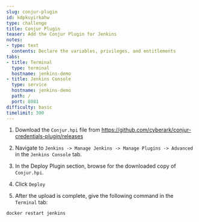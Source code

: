 ```yaml
---
slug: conjur-plugin
id: kdpkuyirkahw
type: challenge
title: Conjur Plugin
teaser: Add the Conjur Plugin for Jenkins
notes:
- type: text
  contents: Declare the variables, privileges, and entitlements
tabs:
- title: Terminal
  type: terminal
  hostname: jenkins-demo
- title: Jenkins Console
  type: service
  hostname: jenkins-demo
  path: /
  port: 8081
difficulty: basic
timelimit: 300
---
```

1. Download the `Conjur.hpi` file from <https://github.com/cyberark/conjur-credentials-plugin/releases>

2. Navigate to `Jenkins -> Manage Jenkins -> Manage Plugins -> Advanced` in the `Jenkins Console` tab.
3. In the Deploy Plugin section, browse for the downloaded copy of `Conjur.hpi`.

4. Click `Deploy`

5. After the upload is complete, give the following command in the `Terminal` tab:

```bash
docker restart jenkins
```
